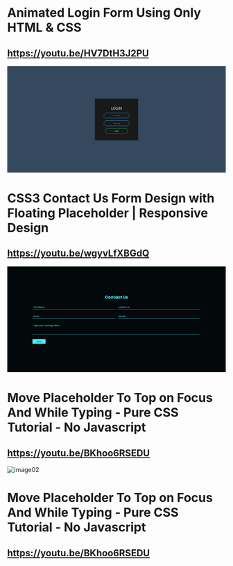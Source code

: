 # Animated Login Form Using Only HTML & CSS
## https://youtu.be/HV7DtH3J2PU
![image01](./image/01.png)

# CSS3 Contact Us Form Design with Floating Placeholder | Responsive Design
## https://youtu.be/wgyvLfXBGdQ
![image02](./image/02.png)

# Move Placeholder To Top on Focus And While Typing - Pure CSS Tutorial - No Javascript
## https://youtu.be/BKhoo6RSEDU
![image02](./image/03.png)

# Move Placeholder To Top on Focus And While Typing - Pure CSS Tutorial - No Javascript
## https://youtu.be/BKhoo6RSEDU